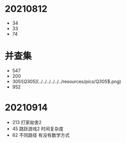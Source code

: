 # 20210812
- 34
- 33
- 74

# 并查集
- 547
- 200
- $305
  ![Q305$](../../../../../../resources/pics/Q305$.png)
- 952

# 20210914
- 213 打家劫舍2
- 45 跳跃游戏2 时间复杂度
- 62 不同路径 有没有数学方式
